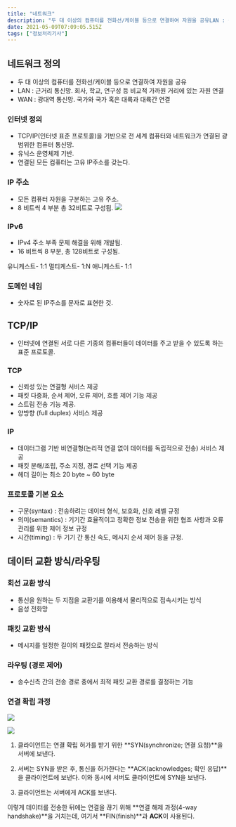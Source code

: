 ```yaml
---
title: "네트워크"
description: "두 대 이상의 컴퓨터를 전화선/케이블 등으로 연결하여 자원을 공유LAN : 근거리 통신망. 회사, 학교, 연구성 등 비교적 가까원 거리에 있는 자원 연결WAN : 광대역 통신망. 국가와 국가 혹은 대륙과 대륙간 연결TCP/IP(인터넷 표준 프로토콜)을 기반으로 전 세계"
date: 2021-05-09T07:09:05.515Z
tags: ["정보처리기사"]
---
```

## 네트워크 정의
- 두 대 이상의 컴퓨터를 전화선/케이블 등으로 연결하여 자원을 공유
- LAN : 근거리 통신망. 회사, 학교, 연구성 등 비교적 가까원 거리에 있는 자원 연결
- WAN : 광대역 통신망. 국가와 국가 혹은 대륙과 대륙간 연결

### 인터넷 정의
- TCP/IP(인터넷 표준 프로토콜)을 기반으로 전 세계 컴퓨터와 네트워크가 연결된 광범위한 컴퓨터 통신망.
- 유닉스 운영체제 기반.
- 연결된 모든 컴퓨터는 고유 IP주소를 갖는다.

### IP 주소
- 모든 컴퓨터 자원을 구분하는 고유 주소. 
- 8 비트씩 4 부분 총 32비트로 구성됨.
![](/images/cbe050fa-3886-4044-8d81-becd3b65e9df-image.png)

### IPv6
- IPv4 주소 부족 문제 해결을 위해 개발됨.
- 16 비트씩 8 부분, 총 128비트로 구성됨.

유니케스트- 1:1
멀티케스트- 1:N
애니케스트- 1:1 

### 도메인 네임
- 숫자로 된 IP주소를 문자로 표현한 것. 

## TCP/IP
- 인터넷에 연결된 서로 다른 기종의 컴퓨터들이 데이터를 주고 받을 수 있도록 하는 표준 프로토콜.

### TCP
- 신뢰성 있는 연결형 서비스 제공
- 패킷 다중화, 순서 제어, 오류 제어, 흐름 제어 기능 제공
- 스트림 전송 기능 제공.
- 양방향 (full duplex) 서비스 제공

### IP
- 데이터그램 기반 비연결형(논리적 연결 없이 데이터를 독립적으로 전송) 서비스 제공
- 패킷 분해/조립, 주소 지정, 경로 선택 기능 제공
- 헤더 길이는 최소 20 byte ~ 60 byte

### 프로토콜 기본 요소
- 구문(syntax) : 전송하려는 데이터 형식, 보호화, 신호 레벨 규정
- 의미(semantics) : 기기간 효율적이고 정확한 정보 전송을 위한 협조 사항과 오류 관리를 위한 제어 정보 규정
- 시간(timing) : 두 기기 간 통신 속도, 메시지 순서 제어 등을 규정.

## 데이터 교환 방식/라우팅

### 회선 교환 방식
- 통신을 원하는 두 지점을 교환기를 이용해서 물리적으로 접속시키는 방식
- 음성 전화망

### 패킷 교환 방식
- 메시지를 일정한 길이의 패킷으로 잘라서 전송하는 방식

### 라우팅 (경로 제어)
- 송수신측 간의 전송 경로 중에서 최적 패킷 교환 경로를 결정하는 기능

### 연결 확립 과정

![](/images/32fdc5a6-b4a3-4bcd-88eb-d5ec3c6f6012-image.png)

![](/images/ad89beea-0f2d-4ea7-b74a-ece897b40695-image.png)

1) 클라이언트는 연결 확립 허가를 받기 위한 **SYN(synchronize; 연결 요청)**을 서버에 보낸다.

2) 서버는 SYN을 받은 후, 통신을 허가한다는 **ACK(acknowledges; 확인 응답)**을 클라이언트에 보낸다. 이와 동시에 서버도 클라이언트에 SYN을 보낸다.

3) 클라이언트는 서버에게 ACK를 보낸다.

이렇게 데이터를 전송한 뒤에는 연결을 끊기 위해 **연결 해제 과정(4-way handshake)**을 거치는데, 여기서 **FIN(finish)**과 **ACK**이 사용된다.







